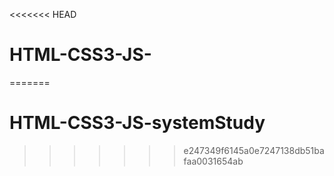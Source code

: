 <<<<<<< HEAD
# HTML-CSS3-JS-
=======
# HTML-CSS3-JS-systemStudy
>>>>>>> e247349f6145a0e7247138db51bafaa0031654ab

